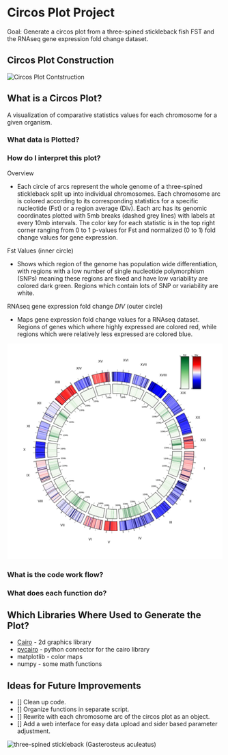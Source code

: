 # Circos Plot Project

Goal: Generate a circos plot from a three-spined stickleback fish FST and the RNAseq gene expression fold change dataset.

## Circos Plot Construction
![](https://github.com/mattgrobelny/Data-viz-Circle-plot/blob/master/output_plots/plots_contruction_large.gif "Circos Plot Contstruction")  

## What is a Circos Plot?
A visualization of comparative statistics values for each chromosome for a given organism.  

### What data is Plotted?  

### How do I interpret this plot?
Overview
- Each circle of arcs represent the whole genome of a three-spined stickleback split up into individual chromosomes. Each chromosome arc is colored according to its corresponding statistics for a specific nucleotide (Fst) or a region average (Div). Each arc has its genomic coordinates plotted with 5mb breaks (dashed grey lines) with labels at every 10mb intervals. The color key for each statistic is in the top right corner ranging from 0 to 1 p-values for Fst and normalized (0 to 1) fold change values for gene expression.

Fst Values (inner circle)
- Shows which region of the genome has population wide differentiation, with regions with a low number of single nucleotide polymorphism (SNPs) meaning these regions are fixed and have low variability are colored dark green. Regions which contain lots of SNP or variability are white.  

RNAseq gene expression fold change *DIV* (outer circle)
- Maps gene expression fold change values for a RNAseq dataset. Regions of genes which where highly expressed are colored red, while regions which were relatively less expressed are colored blue.

![](https://github.com/mattgrobelny/CircosPlotProject/blob/master/output_plots/jpg/12Grobelny_data_viz-1.jpg "Final Circos Plot")  

### What is the code work flow?

### What does each function do?

## Which Libraries Where Used to Generate the Plot?
- [Cairo](https://www.cairographics.org) - 2d graphics library
- [pycairo](https://www.cairographics.org/documentation/pycairo/3/) - python connector for the cairo library
- matplotlib - color maps
- numpy - some math functions

## Ideas for Future Improvements
- [] Clean up code.  
- [] Organize functions in separate script.  
- [] Rewrite with each chromosome arc of the circos plot as an object.  
- [] Add a web interface for easy data upload and sider based parameter adjustment.  

![](https://upload.wikimedia.org/wikipedia/commons/thumb/9/9e/Culaea_inconstans_1908.jpg/250px-Culaea_inconstans_1908.jpg "three-spined stickleback (Gasterosteus aculeatus)")
